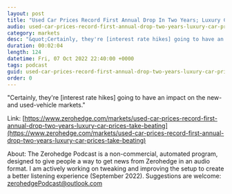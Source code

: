 ```yaml
---
layout: post
title: "Used Car Prices Record First Annual Drop In Two Years; Luxury Car Prices Take Beating"
audio: used-car-prices-record-first-annual-drop-two-years-luxury-car-prices-take-beating-0
category: markets
desc: "&quot;Certainly, they're [interest rate hikes] going to have an impact on the new- and used-vehicle markets.&quot; "
duration: 00:02:04
length: 124
datetime: Fri, 07 Oct 2022 22:40:00 +0000
tags: podcast
guid: used-car-prices-record-first-annual-drop-two-years-luxury-car-prices-take-beating-0
order: 0
---
```

&quot;Certainly, they're [interest rate hikes] going to have an impact on the new- and used-vehicle markets.&quot; 

Link: [https://www.zerohedge.com/markets/used-car-prices-record-first-annual-drop-two-years-luxury-car-prices-take-beating](https://www.zerohedge.com/markets/used-car-prices-record-first-annual-drop-two-years-luxury-car-prices-take-beating)

About: The Zerohedge Podcast is a non-commercial, automated program, designed to give people a way to get news from Zerohedge in an audio format.  I am actively working on tweaking and improving the setup to create a better listening experience (September 2022).  Suggestions are welcome: [zerohedgePodcast@outlook.com](mailto:zerohedgePodcast@outlook.com)